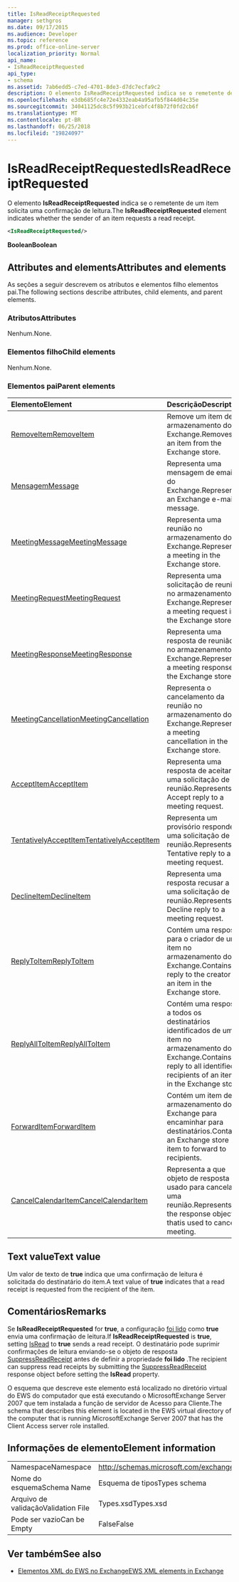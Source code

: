 ```yaml
---
title: IsReadReceiptRequested
manager: sethgros
ms.date: 09/17/2015
ms.audience: Developer
ms.topic: reference
ms.prod: office-online-server
localization_priority: Normal
api_name:
- IsReadReceiptRequested
api_type:
- schema
ms.assetid: 7ab6edd5-c7ed-4701-8de3-d7dc7ecfa9c2
description: O elemento IsReadReceiptRequested indica se o remetente de um item solicita uma confirmação de leitura.
ms.openlocfilehash: e3db685fc4e72e4332eab4a95afb5f844d04c35e
ms.sourcegitcommit: 34041125dc8c5f993b21cebfc4f8b72f0fd2cb6f
ms.translationtype: MT
ms.contentlocale: pt-BR
ms.lasthandoff: 06/25/2018
ms.locfileid: "19824097"
---
```

# <a name="isreadreceiptrequested"></a><span data-ttu-id="74a49-103">IsReadReceiptRequested</span><span class="sxs-lookup"><span data-stu-id="74a49-103">IsReadReceiptRequested</span></span>

<span data-ttu-id="74a49-104">O elemento **IsReadReceiptRequested** indica se o remetente de um item solicita uma confirmação de leitura.</span><span class="sxs-lookup"><span data-stu-id="74a49-104">The **IsReadReceiptRequested** element indicates whether the sender of an item requests a read receipt.</span></span> 
  
```xml
<IsReadReceiptRequested/>
```

 <span data-ttu-id="74a49-105">**Boolean**</span><span class="sxs-lookup"><span data-stu-id="74a49-105">**Boolean**</span></span>
## <a name="attributes-and-elements"></a><span data-ttu-id="74a49-106">Attributes and elements</span><span class="sxs-lookup"><span data-stu-id="74a49-106">Attributes and elements</span></span>

<span data-ttu-id="74a49-107">As seções a seguir descrevem os atributos e elementos filho elementos pai.</span><span class="sxs-lookup"><span data-stu-id="74a49-107">The following sections describe attributes, child elements, and parent elements.</span></span>
  
### <a name="attributes"></a><span data-ttu-id="74a49-108">Atributos</span><span class="sxs-lookup"><span data-stu-id="74a49-108">Attributes</span></span>

<span data-ttu-id="74a49-109">Nenhum.</span><span class="sxs-lookup"><span data-stu-id="74a49-109">None.</span></span>
  
### <a name="child-elements"></a><span data-ttu-id="74a49-110">Elementos filho</span><span class="sxs-lookup"><span data-stu-id="74a49-110">Child elements</span></span>

<span data-ttu-id="74a49-111">Nenhum.</span><span class="sxs-lookup"><span data-stu-id="74a49-111">None.</span></span>
  
### <a name="parent-elements"></a><span data-ttu-id="74a49-112">Elementos pai</span><span class="sxs-lookup"><span data-stu-id="74a49-112">Parent elements</span></span>

|<span data-ttu-id="74a49-113">**Elemento**</span><span class="sxs-lookup"><span data-stu-id="74a49-113">**Element**</span></span>|<span data-ttu-id="74a49-114">**Descrição**</span><span class="sxs-lookup"><span data-stu-id="74a49-114">**Description**</span></span>|
|:-----|:-----|
|[<span data-ttu-id="74a49-115">RemoveItem</span><span class="sxs-lookup"><span data-stu-id="74a49-115">RemoveItem</span></span>](removeitem.md) <br/> |<span data-ttu-id="74a49-116">Remove um item de armazenamento do Exchange.</span><span class="sxs-lookup"><span data-stu-id="74a49-116">Removes an item from the Exchange store.</span></span>  <br/> |
|[<span data-ttu-id="74a49-117">Mensagem</span><span class="sxs-lookup"><span data-stu-id="74a49-117">Message</span></span>](message-ex15websvcsotherref.md) <br/> |<span data-ttu-id="74a49-118">Representa uma mensagem de email do Exchange.</span><span class="sxs-lookup"><span data-stu-id="74a49-118">Represents an Exchange e-mail message.</span></span>  <br/> |
|[<span data-ttu-id="74a49-119">MeetingMessage</span><span class="sxs-lookup"><span data-stu-id="74a49-119">MeetingMessage</span></span>](meetingmessage.md) <br/> |<span data-ttu-id="74a49-120">Representa uma reunião no armazenamento do Exchange.</span><span class="sxs-lookup"><span data-stu-id="74a49-120">Represents a meeting in the Exchange store.</span></span>  <br/> |
|[<span data-ttu-id="74a49-121">MeetingRequest</span><span class="sxs-lookup"><span data-stu-id="74a49-121">MeetingRequest</span></span>](meetingrequest.md) <br/> |<span data-ttu-id="74a49-122">Representa uma solicitação de reunião no armazenamento do Exchange.</span><span class="sxs-lookup"><span data-stu-id="74a49-122">Represents a meeting request in the Exchange store.</span></span>  <br/> |
|[<span data-ttu-id="74a49-123">MeetingResponse</span><span class="sxs-lookup"><span data-stu-id="74a49-123">MeetingResponse</span></span>](meetingresponse.md) <br/> |<span data-ttu-id="74a49-124">Representa uma resposta de reunião no armazenamento do Exchange.</span><span class="sxs-lookup"><span data-stu-id="74a49-124">Represents a meeting response in the Exchange store.</span></span>  <br/> |
|[<span data-ttu-id="74a49-125">MeetingCancellation</span><span class="sxs-lookup"><span data-stu-id="74a49-125">MeetingCancellation</span></span>](meetingcancellation.md) <br/> |<span data-ttu-id="74a49-126">Representa o cancelamento da reunião no armazenamento do Exchange.</span><span class="sxs-lookup"><span data-stu-id="74a49-126">Represents a meeting cancellation in the Exchange store.</span></span>  <br/> |
|[<span data-ttu-id="74a49-127">AcceptItem</span><span class="sxs-lookup"><span data-stu-id="74a49-127">AcceptItem</span></span>](acceptitem.md) <br/> |<span data-ttu-id="74a49-128">Representa uma resposta de aceitar a uma solicitação de reunião.</span><span class="sxs-lookup"><span data-stu-id="74a49-128">Represents an Accept reply to a meeting request.</span></span>  <br/> |
|[<span data-ttu-id="74a49-129">TentativelyAcceptItem</span><span class="sxs-lookup"><span data-stu-id="74a49-129">TentativelyAcceptItem</span></span>](tentativelyacceptitem.md) <br/> |<span data-ttu-id="74a49-130">Representa um provisório responde a uma solicitação de reunião.</span><span class="sxs-lookup"><span data-stu-id="74a49-130">Represents a Tentative reply to a meeting request.</span></span>  <br/> |
|[<span data-ttu-id="74a49-131">DeclineItem</span><span class="sxs-lookup"><span data-stu-id="74a49-131">DeclineItem</span></span>](declineitem.md) <br/> |<span data-ttu-id="74a49-132">Representa uma resposta recusar a uma solicitação de reunião.</span><span class="sxs-lookup"><span data-stu-id="74a49-132">Represents a Decline reply to a meeting request.</span></span>  <br/> |
|[<span data-ttu-id="74a49-133">ReplyToItem</span><span class="sxs-lookup"><span data-stu-id="74a49-133">ReplyToItem</span></span>](replytoitem.md) <br/> |<span data-ttu-id="74a49-134">Contém uma resposta para o criador de um item no armazenamento do Exchange.</span><span class="sxs-lookup"><span data-stu-id="74a49-134">Contains a reply to the creator of an item in the Exchange store.</span></span>  <br/> |
|[<span data-ttu-id="74a49-135">ReplyAllToItem</span><span class="sxs-lookup"><span data-stu-id="74a49-135">ReplyAllToItem</span></span>](replyalltoitem.md) <br/> |<span data-ttu-id="74a49-136">Contém uma resposta a todos os destinatários identificados de um item no armazenamento do Exchange.</span><span class="sxs-lookup"><span data-stu-id="74a49-136">Contains a reply to all identified recipients of an item in the Exchange store.</span></span>  <br/> |
|[<span data-ttu-id="74a49-137">ForwardItem</span><span class="sxs-lookup"><span data-stu-id="74a49-137">ForwardItem</span></span>](forwarditem.md) <br/> |<span data-ttu-id="74a49-138">Contém um item de armazenamento do Exchange para encaminhar para destinatários.</span><span class="sxs-lookup"><span data-stu-id="74a49-138">Contains an Exchange store item to forward to recipients.</span></span>  <br/> |
|[<span data-ttu-id="74a49-139">CancelCalendarItem</span><span class="sxs-lookup"><span data-stu-id="74a49-139">CancelCalendarItem</span></span>](cancelcalendaritem.md) <br/> |<span data-ttu-id="74a49-140">Representa a que objeto de resposta usado para cancelar uma reunião.</span><span class="sxs-lookup"><span data-stu-id="74a49-140">Represents the response object thatis used to cancel a meeting.</span></span>  <br/> |
   
## <a name="text-value"></a><span data-ttu-id="74a49-141">Text value</span><span class="sxs-lookup"><span data-stu-id="74a49-141">Text value</span></span>

<span data-ttu-id="74a49-142">Um valor de texto de **true** indica que uma confirmação de leitura é solicitada do destinatário do item.</span><span class="sxs-lookup"><span data-stu-id="74a49-142">A text value of **true** indicates that a read receipt is requested from the recipient of the item.</span></span> 
  
## <a name="remarks"></a><span data-ttu-id="74a49-143">Comentários</span><span class="sxs-lookup"><span data-stu-id="74a49-143">Remarks</span></span>

<span data-ttu-id="74a49-144">Se **IsReadReceiptRequested** for **true**, a configuração [foi lido](isread.md) como **true** envia uma confirmação de leitura.</span><span class="sxs-lookup"><span data-stu-id="74a49-144">If **IsReadReceiptRequested** is **true**, setting [IsRead](isread.md) to **true** sends a read receipt.</span></span> <span data-ttu-id="74a49-145">O destinatário pode suprimir confirmações de leitura enviando-se o objeto de resposta [SuppressReadReceipt](suppressreadreceipt.md) antes de definir a propriedade **foi lido** .</span><span class="sxs-lookup"><span data-stu-id="74a49-145">The recipient can suppress read receipts by submitting the [SuppressReadReceipt](suppressreadreceipt.md) response object before setting the **IsRead** property.</span></span> 
  
<span data-ttu-id="74a49-146">O esquema que descreve este elemento está localizado no diretório virtual do EWS do computador que está executando o MicrosoftExchange Server 2007 que tem instalada a função de servidor de Acesso para Cliente.</span><span class="sxs-lookup"><span data-stu-id="74a49-146">The schema that describes this element is located in the EWS virtual directory of the computer that is running MicrosoftExchange Server 2007 that has the Client Access server role installed.</span></span>
  
## <a name="element-information"></a><span data-ttu-id="74a49-147">Informações de elemento</span><span class="sxs-lookup"><span data-stu-id="74a49-147">Element information</span></span>

|||
|:-----|:-----|
|<span data-ttu-id="74a49-148">Namespace</span><span class="sxs-lookup"><span data-stu-id="74a49-148">Namespace</span></span>  <br/> |http://schemas.microsoft.com/exchange/services/2006/types  <br/> |
|<span data-ttu-id="74a49-149">Nome do esquema</span><span class="sxs-lookup"><span data-stu-id="74a49-149">Schema Name</span></span>  <br/> |<span data-ttu-id="74a49-150">Esquema de tipos</span><span class="sxs-lookup"><span data-stu-id="74a49-150">Types schema</span></span>  <br/> |
|<span data-ttu-id="74a49-151">Arquivo de validação</span><span class="sxs-lookup"><span data-stu-id="74a49-151">Validation File</span></span>  <br/> |<span data-ttu-id="74a49-152">Types.xsd</span><span class="sxs-lookup"><span data-stu-id="74a49-152">Types.xsd</span></span>  <br/> |
|<span data-ttu-id="74a49-153">Pode ser vazio</span><span class="sxs-lookup"><span data-stu-id="74a49-153">Can be Empty</span></span>  <br/> |<span data-ttu-id="74a49-154">False</span><span class="sxs-lookup"><span data-stu-id="74a49-154">False</span></span>  <br/> |
   
## <a name="see-also"></a><span data-ttu-id="74a49-155">Ver também</span><span class="sxs-lookup"><span data-stu-id="74a49-155">See also</span></span>



- [<span data-ttu-id="74a49-156">Elementos XML do EWS no Exchange</span><span class="sxs-lookup"><span data-stu-id="74a49-156">EWS XML elements in Exchange</span></span>](ews-xml-elements-in-exchange.md)

